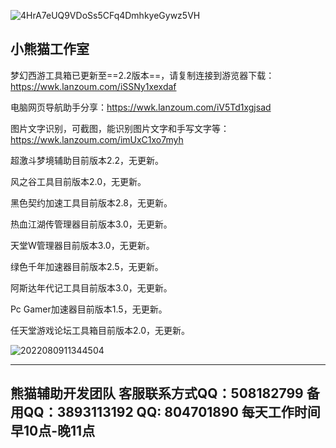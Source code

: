 
![4HrA7eUQ9VDoSs5CFq4DmhkyeGywz5VH](https://github.com/xxmgzs/cn/assets/168041422/3ffd9ff3-4965-42c0-94b5-8a6d7c2638ad)





 小熊猫工作室
--------------

梦幻西游工具箱已更新至==2.2版本==，请复制连接到游览器下载：https://wwk.lanzoum.com/iSSNy1xexdaf

电脑网页导航助手分享：https://wwk.lanzoum.com/iV5Td1xgjsad

图片文字识别，可截图，能识别图片文字和手写文字等：https://wwk.lanzoum.com/imUxC1xo7myh

超激斗梦境辅助目前版本2.2，无更新。

风之谷工具目前版本2.0，无更新。

黑色契约加速工具目前版本2.8，无更新。

热血江湖传管理器目前版本3.0，无更新。

天堂W管理器目前版本3.0，无更新。

绿色千年加速器目前版本2.5，无更新。

阿斯达年代记工具目前版本3.0，无更新。

Pc Gamer加速器目前版本1.5，无更新。

任天堂游戏论坛工具箱目前版本2.0，无更新。


![2022080911344504](https://github.com/xxmgzs/cn/assets/168041422/ac1f721e-413b-4013-997f-0018314fe0c2)


---------------
熊猫辅助开发团队
客服联系方式QQ：508182799
备用QQ：3893113192 QQ: 804701890
每天工作时间早10点-晚11点
----------------


